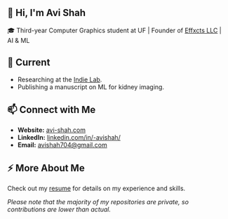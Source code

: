 ## 👋 Hi, I'm Avi Shah

🎓 Third-year Computer Graphics student at UF | Founder of [Effxcts LLC](https://www.effxcts.com) | AI & ML

## 🌟 Current
- Researching at the [Indie Lab](https://www.cise.ufl.edu/~eragan/indie.html).
- Publishing a manuscript on ML for kidney imaging.

## 📫 Connect with Me
- **Website:** [avi-shah.com](https://www.avi-shah.com)
- **LinkedIn:** [linkedin.com/in/-avishah/](https://www.linkedin.com/in/-avishah/)
- **Email:** [avishah704@gmail.com](mailto:avishah704@gmail.com)

## ⚡ More About Me
Check out my [resume](https://avi-shah.com/assets/Avi_Shah_Resume.pdf) for details on my experience and skills.

_Please note that the majority of my repositories are private, so contributions are lower than actual._
